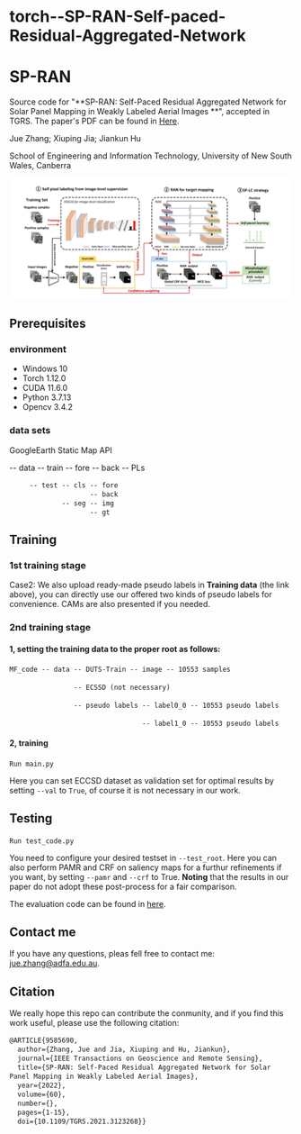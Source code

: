 # torch--SP-RAN-Self-paced-Residual-Aggregated-Network
# SP-RAN
Source code for "**SP-RAN: Self-Paced Residual Aggregated Network for Solar Panel Mapping in Weakly Labeled Aerial Images
**", accepted in TGRS. The paper's PDF can be found in [Here](https://ieeexplore.ieee.org/document/9585690).

Jue Zhang; Xiuping Jia; Jiankun Hu

School of Engineering and Information Technology, University of New South Wales, Canberra

![image](https://github.com/zhangjue1993/torch--SP-RAN-Self-paced-Residual-Aggregated-Network/blob/main/Flowchart.png)

## Prerequisites
### environment
  - Windows 10
  - Torch 1.12.0
  - CUDA 11.6.0
  - Python 3.7.13
  - Opencv 3.4.2

### data sets
GoogleEarth Static Map API

-- data -- train -- fore
                 -- back
                 -- PLs
                
         -- test -- cls -- fore
                        -- back
                 -- seg -- img
                        -- gt 
                  

## Training
### 1st training stage

Case2: We also upload ready-made pseudo labels in **Training data** (the link above), you can directly use our offered two kinds of pseudo labels for convenience. CAMs are also presented if you needed.

### 2nd training stage

#### 1, setting the training data to the proper root as follows:

```
MF_code -- data -- DUTS-Train -- image -- 10553 samples

                -- ECSSD (not necessary) 
                
                -- pseudo labels -- label0_0 -- 10553 pseudo labels
                
                                 -- label1_0 -- 10553 pseudo labels
```
#### 2, training
```Run main.py```

Here you can set ECCSD dataset as validation set for optimal results by setting ```--val``` to ```True```, of course it is not necessary in our work.

## Testing
```Run test_code.py```

You need to configure your desired testset in ```--test_root```.  Here you can also perform PAMR and CRF on saliency maps for a furthur refinements if you want, by setting ```--pamr``` and ```--crf``` to True. **Noting** that the results in our paper do not adopt these post-process for a fair comparison.

The evaluation code can be found in [here](https://github.com/jiwei0921/Saliency-Evaluation-Toolbox).


## Contact me
If you have any questions, pleas fell free to contact me: jue.zhang@adfa.edu.au.


## Citation
We really hope this repo can contribute the conmunity, and if you find this work useful, please use the following citation:
```
@ARTICLE{9585690,
  author={Zhang, Jue and Jia, Xiuping and Hu, Jiankun},
  journal={IEEE Transactions on Geoscience and Remote Sensing}, 
  title={SP-RAN: Self-Paced Residual Aggregated Network for Solar Panel Mapping in Weakly Labeled Aerial Images}, 
  year={2022},
  volume={60},
  number={},
  pages={1-15},
  doi={10.1109/TGRS.2021.3123268}}
